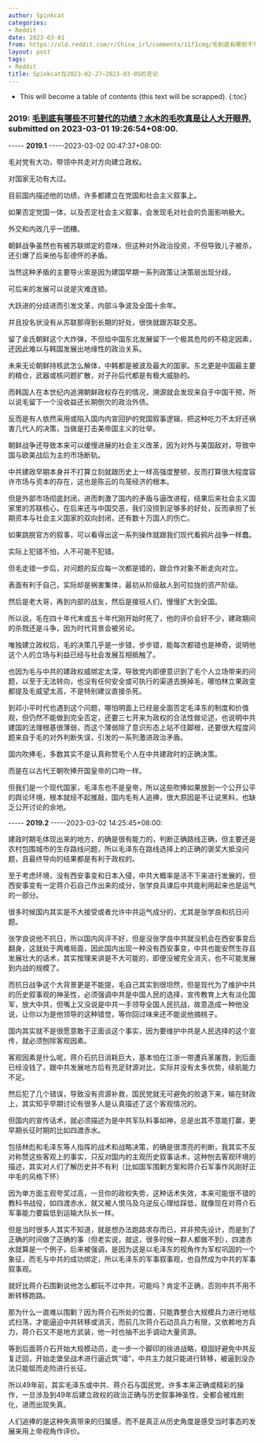 ```yaml
---
author: Spinkcat
categories:
- Reddit
date: 2023-03-01
from: https://old.reddit.com/r/China_irl/comments/11f1cmg/毛到底有哪些不可替代的功绩水木的毛吹真是让人大开眼界/
layout: post
tags:
- Reddit
title: Spinkcat在2023-02-27~2023-03-05的言论
---
```


* This will become a table of contents (this text will be scrapped).
{:toc}

### 2019: [毛到底有哪些不可替代的功绩？水木的毛吹真是让人大开眼界](https://old.reddit.com/r/China_irl/comments/11f1cmg/毛到底有哪些不可替代的功绩水木的毛吹真是让人大开眼界/), submitted on 2023-03-01 19:26:54+08:00.

----- __2019.1__ -----2023-03-02 00:47:37+08:00:

毛对党有大功，带领中共走对方向建立政权。

对国家无功有大过。

目前国内描述他的功绩，许多都建立在党国和社会主义叙事上。

如果否定党国一体，以及否定社会主义叙事，会发现毛对社会的负面影响极大。

外交和内政几乎一团糟。

朝鲜战争虽然也有被苏联绑定的意味，但这种对外政治投资，不但导致儿子被杀，还引爆了后来他与彭德怀的矛盾。

当然这种矛盾的主要导火索是因为建国早期一系列政策让决策层出现分歧。

可后来的发展可以说是灾难连锁。

大跃进的分歧进而引发文革，内部斗争波及全国十余年。

并且投名状没有从苏联那得到长期的好处，很快就跟苏联交恶。

留了金氏朝鲜这个大炸弹，不但给中国东北发展留下一个极其危险的不稳定因素，还因此难以与韩国发展出地缘性的政治关系。

未来无论朝鲜持核武怎么解体，中韩都是被波及最大的国家。东北更是中国最主要的粮仓，武器或核问题扩散，对子孙后代都是有极大威胁的。

而韩国人在本世纪内追溯朝鲜政权存在的情况，溯源就会发现来自于中国干预，所以说毛留下一个没收益还长期倒欠的政治外债。

反而是有人依然采用或陷入国内内宣回护的党国叙事逻辑，把这种吃力不太好还祸害几代人的决策，当做是打击美帝国主义的壮举。

朝鲜战争还导致本来可以缓慢进展的社会主义改革，因为对外与美国敌对，导致中国与欧美战后为主的市场断轨。

中共建政早期本身并不打算立刻就跟历史上一样高强度整顿，反而打算很大程度容许市场与资本的存在，这也是陈云的鸟笼经济的根本。

但是外部市场彻底封闭，进而刺激了国内的矛盾与逼改进程，结果后来社会主义国家里的苏联核心，在后来还与中国交恶，我们没捞到足够多的好处，反而承担了长期资本与社会主义国家的双向封闭，还有数十万国人的伤亡。

如果跳脱官方的叙事，可以看得出这一系列操作就跟我们现代看鸦片战争一样蠢。

实际上犯错不怕，人不可能不犯错。

但毛走错一步后，对问题的反应每一次都是错的，跟合作对象不断走向对立。

表面有利于自己，实际却是祸害集体，最初从阶级敌人到可拉拢的资产阶级。

然后是老大哥，再到内部的战友，然后是接班人们，慢慢扩大到全国。

所以说，毛在四十年代末或五十年代刚开始时死了，他的评价会好不少，建政期间的杀戮还是斗争，因为时代背景会被另论。

唯独建立政权后，毛的决策几乎是一步错，步步错，能每次都错也是神奇，说明他这个人的立场与利益已经与社会发展互相抵触了。

也因为毛与中共的建政权威绑定太深，导致党内即便意识到了毛个人立场带来的问题，以至于无法转向，也没有任何安全或可执行的渠道去换掉毛，哪怕林立果政变都提及毛威望太高，不是特别建议直接杀死。

到邓小平时代也遇到这个问题，哪怕明面上已经是全面否定毛泽东的制度和价值观，但仍然不能做到完全否定，还要三七开来为政权的合法性做论述，也说明中共建国的法理根基很薄弱，而这个薄弱除了意识形态上站不住脚根，还要很大程度问题来自于毛的对外判断失误，引发的一系列激进政治矛盾。

国内吹捧毛，多数其实不是认真称赞毛个人在中共建政时的正确决策。

而是在以古代王朝吹捧开国皇帝的口吻一样。

但我们是一个现代国家，毛泽东也不是皇帝，所以这些吹捧如果放到一个公开公平的舆论环境，根本就经不起推敲，国内毛有人追捧，很大原因是不让说黑料，也缺乏公开讨论的余地。

----- __2019.2__ -----2023-03-02 14:25:45+08:00:

建政时期毛体现出来的地方，的确是很有能力的，判断正确路线正确，但主要还是农村包围城市的生存路线问题，所以毛泽东在路线选择上的正确的褒奖大抵没问题，且最终导向的结果都是有利于政权的。

至于考虑环境，没有西安事变和日本入侵，中共大概率是活不下来进行发展的，但西安事变有一定蒋介石自己作出来的成分，张学良兵谏后中共能利用起来也是运气的一部分。

很多时候国内其实是不大接受或者允许中共运气成分的，尤其是张学良和抗日问题。

张学良说他不抗日，所以国内风评不好，但是没张学良中共就没机会在西安事变后翻身，这就处于两难局面，因此国内出现一种没有西安事变，中共也能安然生存且发展壮大的话术，其实按理来讲是不大可能的，即便没被完全消灭，也不可能发展到内战的规模了。

而抗日战争这个大背景更是不能提，毛自己其实到很坦然，但是现代为了维护中共的历史叙事观的神圣性，必须强调中共是中国人民的选择，宣传教育上大有淡化国军，放大中共，但嘴上又没说是中共一手领导全国人民抗战，故意造成一种他没说，让你以为是他领导的这种错觉，等你回过味来还不能说他摘桃子。

国内其实就不是很愿意敢于正面谈这个事实，因为要维护中共是人民选择的这个宣传，就必须刨除客观因素。

客观因素是什么呢，蒋介石抗日消耗巨大，基本怕在江浙一带遭兵革屠戮，到后面已经没钱了，跟中共发展地方后有充足财源对比，实际并没有太多优势，续航能力不足。

然后犯了几个错误，导致没有资源补救，国民党就无可避免的败退下来，输在财政上，其实知乎早期讨论有很多人是认真描述了这个客观情况的。

但国内的宣传话术，就必须描述为是中共军队料事如神，总是出其不意能打赢，更早期长征时期的比如四渡赤水。

包括林彪和毛泽东等人指挥的战术和战略决策，的确是很漂亮的判断，我其实不反对称赞这些客观上的事实，只反对国内的主观历史叙事话术，这种刨去客观环境的描述，其实对人们了解历史并不有利（比如国军围剿方案和蒋介石军事作风刚好正中毛的风格下怀）

因为单方面主观夸奖过高，一旦你的政权失势，这种话术失效，本来可能很不错的教科书战役，如四渡赤水，就又被人恨乌及乌逆反心理给踩低，就像现在对蒋介石军事能力要扁低到运输大队长一样。

但是当时很多人其实不知道，就是想办法跑路求存而已，并非预先设计，而是到了正确的时间做了正确的事（但老实说，就这，很多时候一群人都做不到），四渡赤水就算是一个例子，后来被强调，是因为这是以毛泽东的视角作为军权巩固的一个象征，而毛与中共的成功绑定，所以毛泽东的军事叙事观，也自然成为中共的军事叙事观。

就好比蒋介石围剿说他怎么都玩不过中共，可能吗？肯定不正确，否则中共不用不断转移跑路。

那为什么一直难以围剿？因为蒋介石所处的位置，只能靠整合大规模兵力进行地毯式扫荡，才能逼迫中共转移或消灭，而前几次蒋介石动员兵力有限，又依赖地方兵力，蒋介石又不是地方武装，他一时也抽不出手调动大量资源。

等到后面蒋介石开始大规模动员，走一步一个脚印的徐进战略，稳固好避免中共反复迂回，开始走堡垒战术进行逼近筑“墙”，中共主力就只能进行转移，被逼到没办法只能铤而走险进行长征。

所以49年前，其实毛泽东或中共、蒋介石与国民党，许多本来正确或精彩的操作，一旦涉及到49年后建立政权的政治正确与历史叙事神圣性，全都会被戏剧化，进而出现失真。

人们追捧的是这种失真带来的归属感，而不是真正从历史角度是感受当时事态的发展来用上帝视角作评价。

